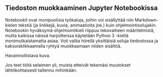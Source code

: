 ## Tiedoston muokkaaminen Jupyter Notebookissa

<p>Notebookit ovat monipuolisia työkaluja, joihin voi sisällyttää niin Markdown-kielen tekstiä (ja linkkejä, kuvia, animaatioita jne.) kuin ohjelmointisolujakin.
Notebookin hyväksymä ohjelmointikieli riippuu tekovaiheen määritelmistä, mutta kaikissa näissä harjoitteissa käytetään Python 3 -kieltä monimutkaistamatta asiaa.
Voit valita hiirellä yksittäisiä soluja tiedostossa ja kaksoisklikkaamalla ryhtyä muokkaamaan niiden sisältöä.</p>

Havainnollistava kuva.

Jos teet töitä selaimen yli, muista etteivät tekemäsi muutokset lähtökohtaisesti tallennu mihinkään.
